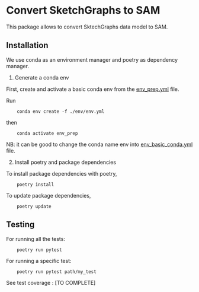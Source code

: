 # Convert SketchGraphs to SAM

This package allows to convert SktechGraphs data model to SAM.

## Installation


We use conda as an environment manager and poetry as dependency manager.

1. Generate a conda env 

First, create and activate a basic conda env from the [env_prep.yml](./env/env.yml) file. 

Run 
```
    conda env create -f ./env/env.yml
```

then 

```
    conda activate env_prep
```

NB: it can be good to change the conda name env into [env_basic_conda.yml](./env/env_basic_conda.yml) file.


2. Install poetry and package dependencies

To install package dependencies with poetry, 

```
    poetry install
```

To update package dependencies, 
```
    poetry update
```


## Testing 

For running all the tests:

```
    poetry run pytest 
```

For running a specific test: 
```
    poetry run pytest path/my_test
```


See test coverage : [TO COMPLETE]